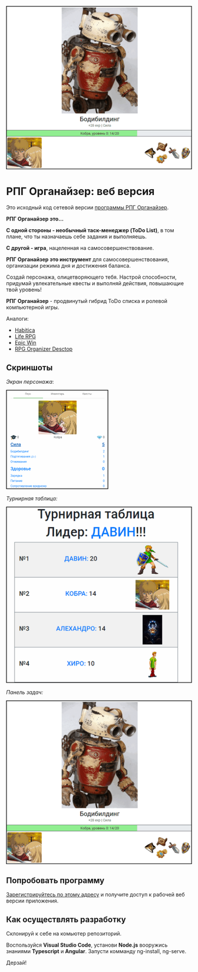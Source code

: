 <img src="%D0%9F%D0%B0%D0%BD%D0%B5%D0%BB%D1%8C%D0%97%D0%B0%D0%B4%D0%B0%D1%87.png" alt="ПанельЗадач" style="zoom:50%;" />

# РПГ Органайзер: веб версия

Это исходный код сетевой версии [программы РПГ Органайзер](http://nerdistway.blogspot.com/2013/07/mylife-rpg-organizer.html).

**РПГ Органайзер это…**

**С одной стороны - необычный таск-менеджер (ToDo List)**, в том плане, что ты назначаешь себе задания и выполняешь.

**С другой - игра**, нацеленная на самосовершенствование.

**РПГ Органайзер это инструмент** для самосовершенствования, организации режима дня и достижения баланса.

Создай персонажа, олицетворяющего тебя. Настрой способности, придумай увлекательные квесты и выполняй действия, повышающие твой уровень!

**РПГ Органайзер** - продвинутый гибрид ToDo списка и ролевой компьютерной игры.

Аналоги:

- [Habitica](https://habitica.com/static/home)
- [Life RPG](https://play.google.com/store/apps/details?id=com.jayvant.liferpgmissions&hl=en)
- [Epic Win](https://play.google.com/store/apps/details?id=com.supermono.epicwin&hl=ru)
- [RPG Organizer Desctop](https://github.com/pashkas/rpgorganizer_desctop)

## Скриншоты

*Экран персонажа*:

<img src="MainWindow.png" alt="MainWindow" style="zoom:50%;" />

*Турнирная таблица:*

<img src="%D0%A2%D1%83%D1%80%D0%BD%D0%B8%D1%80%D0%BD%D0%B0%D1%8F%D0%A2%D0%B0%D0%B1%D0%BB%D0%B8%D1%86%D0%B0.png" alt="ТурнирнаяТаблица" style="zoom:50%;" />

*Панель задач:*

<img src="%D0%9F%D0%B0%D0%BD%D0%B5%D0%BB%D1%8C%D0%97%D0%B0%D0%B4%D0%B0%D1%87.png" alt="ПанельЗадач" style="zoom:50%;" />

## Попробовать программу

[Зарегистрируйтесь по этому адресу](http://nerdistway.blogspot.com/2013/07/mylife-rpg-organizer.html) и получите доступ к рабочей веб версии приложения.

## Как осуществлять разработку

Склонируй к себе на комьютер репозиторий. 

Воспользуйся **Visual Studio Code**, установи **Node.js** вооружись знаниями **Typescript** и **Angular**.  Запусти комманду ng-install, ng-serve.

Дерзай!